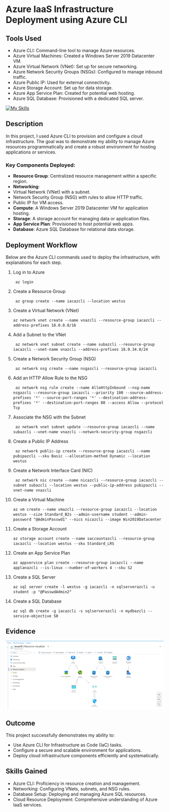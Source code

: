 # Azure IaaS Infrastructure Deployment using Azure CLI

## Tools Used 
- Azure CLI: Command-line tool to manage Azure resources.
- Azure Virtual Machines: Created a Windows Server 2019 Datacenter VM.
- Azure Virtual Network (VNet): Set up for secure networking.
- Azure Network Security Groups (NSGs): Configured to manage inbound traffic.
- Azure Public IP: Used for external connectivity.
- Azure Storage Account: Set up for data storage.
- Azure App Service Plan: Created for potential web hosting.
- Azure SQL Database: Provisioned with a dedicated SQL server.


[![My Skills](https://skillicons.dev/icons?i=azure,vscode&perline=2)](https://skillicons.dev)


## Description 
In this project, I used Azure CLI to provision and configure a cloud infrastructure. The goal was to demonstrate my ability to manage Azure resources programmatically and 
create a robust environment for hosting applications or services.

### Key Components Deployed:

- **Resource Group**: Centralized resource management within a specific region.
- **Networking**:
- Virtual Network (VNet) with a subnet.
- Network Security Group (NSG) with rules to allow HTTP traffic.
- Public IP for VM access.
- **Compute**: A Windows Server 2019 Datacenter VM for application hosting.
- **Storage**: A storage account for managing data or application files.
- **App Service Plan**: Provisioned to host potential web apps.
- **Database**: Azure SQL Database for relational data storage.

## Deployment Workflow

Below are the Azure CLI commands used to deploy the infrastructure, with explanations for each step.
1. Log in to Azure

        az login

2. Create a Resource Group

        az group create --name iacazcli --location westus


3. Create a Virtual Network (VNet)

       az network vnet create --name vnazcli --resource-group iacazcli --address-prefixes 18.0.0.0/16


4. Add a Subnet to the VNet

        az network vnet subnet create --name subazcli --resource-group iacazcli --vnet-name vnazcli --address-prefixes 18.0.34.0/24

5. Create a Network Security Group (NSG)

        az network nsg create --name nsgazcli --resource-group iacazcli


6. Add an HTTP Allow Rule to the NSG

        az network nsg rule create --name AlloHttpInbound --nsg-name nsgazcli --resource-group iacazcli --priority 100 --source-address-prefixes '*' --source-port-ranges '*' --destination-address-prefixes '*' --destination-port-ranges 80 --access Allow --protocol Tcp


7. Associate the NSG with the Subnet

        az network vnet subnet update --resource-group iacazcli --name subazcli --vnet-name vnazcli --network-security-group nsgazcli


8. Create a Public IP Address

        az network public-ip create --resource-group iacazcli --name pubipazcli --sku Basic --allocation-method Dynamic --location westus

9. Create a Network Interface Card (NIC)

        az network nic create --name nicazcli --resource-group iacazcli --subnet subazcli --location westus --public-ip-address pubipazcli --vnet-name vnazcli


10. Create a Virtual Machine

        az vm create --name vmazcli --resource-group iacazcli --location westus --size Standard_B2s --admin-username student --admin-password "@AdminPasswd1" --nics nicazcli --image Win2019Datacenter


11. Create a Storage Account

        az storage account create --name saccountazcli --resource-group iacazcli --location westus --sku Standard_LRS

12. Create an App Service Plan

        az appservice plan create --resource-group iacazcli --name applanazcli --is-linux --number-of-workers 4 --sku S2


13. Create a SQL Server

        az sql server create -l westus -g iacazcli -n sqlserverazcli -u student -p "@PasswdAdmin2"


14. Create a SQL Database

        az sql db create -g iacazcli -s sqlserverazcli -n mydbazcli --service-objective S0


## Evidence 

![Azure CLI](https://github.com/OLekgetho/Images/blob/main/Azure%20CLI/AZURE%20CLI.png)



## Outcome
This project successfully demonstrates my ability to:
- Use Azure CLI for Infrastructure as Code (IaC) tasks.
- Configure a secure and scalable environment for applications.
- Deploy cloud infrastructure components efficiently and systematically.


## Skills Gained
- Azure CLI: Proficiency in resource creation and management.
- Networking: Configuring VNets, subnets, and NSG rules.
- Database Setup: Deploying and managing Azure SQL resources.
- Cloud Resource Deployment: Comprehensive understanding of Azure IaaS services.
